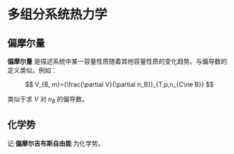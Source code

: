 # 多组分系统热力学

## 偏摩尔量

**偏摩尔量** 是描述系统中某一容量性质随着其他容量性质的变化趋势。与偏导数的定义类似。例如：

$$ V_{B, m}=(\frac{\partial V}{\partial n_B})_{T,p,n_{C\ne B}} $$

类似于求 $V$ 对 $n_B$ 的偏导数。

## 化学势

记 **偏摩尔吉布斯自由能** 为化学势。